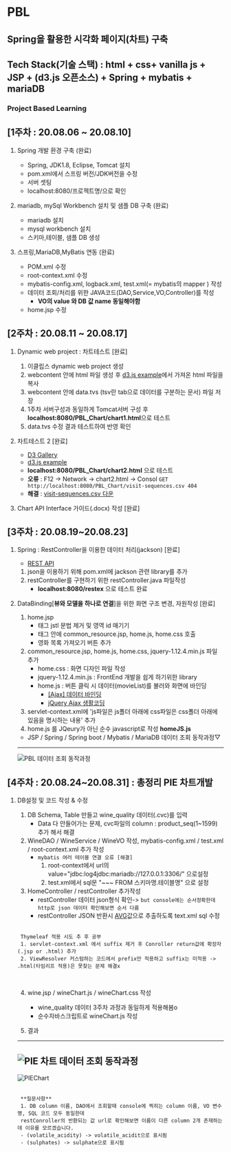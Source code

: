# PBL
## Spring을 활용한 시각화 페이지(차트) 구축
## Tech Stack(기술 스택) : html + css+ vanilla js + JSP + (d3.js 오픈소스) + Spring + mybatis + mariaDB 
### Project Based Learning

[1주차 : 20.08.06 ~ 20.08.10]
---
1. Spring 개발 환경 구축 (완료)
	- Spring, JDK1.8, Eclipse, Tomcat 설치 
	- pom.xml에서 스프링 버전/JDK버전을 수정
	- 서버 셋팅 
	- localhost:8080/프로젝트명/으로 확인

2. mariadb, mySql Workbench 설치 및 샘플 DB 구축 (완료)
	- mariadb 설치
	- mysql workbench 설치
	- 스키마,테이블, 샘플 DB 생성

3. 스프링,MariaDB,MyBatis 연동  (완료)
	- POM.xml 수정
	- root-context.xml 수정
	- mybatis-config.xml, logback.xml, test.xml(= mybatis의 mapper ) 작성
	- 데이터 조회/처리를 위한 JAVA코드(DAO,Service,VO,Controller)를 작성
		- **VO의 value 와 DB 값 name 동일해야함**
	- home.jsp 수정

[2주차 : 20.08.11 ~ 20.08.17]
---
1. Dynamic web project : 차트테스트 [완료]
	1. 이클립스 dynamic web project 생성
	2. webcontent 안에 html 파일 생성 후 [d3.js example](http://bl.ocks.org/caged/6476579)에서 가져온 html 파일을 복사
	3. webcontent 안에 data.tvs (tsv란 tab으로 데이터를 구분하는 문서) 파일 저장
	4. 1주차 서버구성과 동일하게 Tomcat서버 구성 후 **localhost:8080/PBL_Chart/chart1.html**으로 테스트
	5. data.tvs 수정 결과 테스트하여 반영 확인

2. 차트테스트 2 [완료]
	- [D3 Gallery](https://github.com/d3/d3/wiki/Gallery)
	- [d3.js example](https://bl.ocks.org/kerryrodden/766f8f6d31f645c39f488a0befa1e3c8)
	<!--이것은 주석 : code강조는 (키보드 숫자 1왼쪽 ` 사용)-->
	<!--이것은 주석 : link는 []() 사이 띄어쓰기x -->
	- **localhost:8080/PBL_Chart/chart2.html** 으로 테스트
	- **오류** : F12 -> Network -> chart2.html -> Consol  `GET http://localhost:8080/PBL_Chart/visit-sequences.csv 404`
	- **해결** : [visit-sequences.csv 다운](https://gist.github.com/kerryrodden/7090426#file-visit-sequences-csv)

3. Chart API Interface 가이드(.docx) 작성 [완료]

[3주차 : 20.08.19~20.08.23]
---
1. Spring : RestController을 이용한 데이터 처리(jackson) [완료]
	- [REST API](https://gmlwjd9405.github.io/2018/09/21/rest-and-restful.html)
	1. json을 이용하기 위해 pom.xml에 jackson 관련 library를 추가
	2. restController를 구현하기 위한 restController.java 파일작성
		- **localhost:8080/restex** 으로 테스트 완료

2. DataBinding[**뷰와 모델을 하나로 연결**]을 위한 화면 구조 변경, 자원작성 [완료]
	1. home.jsp
		- <tbody> 태그 jstl 문법 제거 및 영역 id 매기기
		- <head> 태그 안에 common_resource.jsp, home.js, home.css 호출
		- 영화 목록 가져오기 버튼 추가
	2. common_resource.jsp, home.js, home.css, jquery-1.12.4.min.js 파일 추가
		- home.css : 화면 디자인 파일 작성
		- jquery-1.12.4.min.js : FrontEnd 개발을 쉽게 하기위한 library
		- home.js : 버튼 클릭 시 데이터(movieList)를 불러와 화면에 바인딩
			- [[Ajax] 데이터 바인딩](https://blog.naver.com/lgr0406/221701331161)
			- [jQuery Ajax 생활코딩](https://opentutorials.org/course/1375/6851)
	3. servlet-context.xml에 'js파일은 js폴더 아래에 css파일은 css폴더 아래에 있음을 명시하는 내용' 추가
	4. home.js 를 JQeury가 아닌 순수 javascript로 작성 **homeJS.js**
	- JSP / Spring / Spring boot / Mybatis / MariaDB 데이터 조회 동작과정▽
	---
	![PBL 데이터 조회 동작과정](https://user-images.githubusercontent.com/60174144/91526544-d7716b00-e93e-11ea-9f5a-4914e69d529a.jpg)

[4주차 : 20.08.24~20.08.31] : 총정리 PIE 차트개발
---
1. DB설정 및 코드 작성 & 수정
	1. DB Schema, Table 만들고 wine_quality 데이터(.cvc)를 입력
		- Data 다 안들어가는 문제, cvc파일의 column : product_seq(1~1599) 추가 해서 해결
	2. WineDAO / WineService / WineVO 작성, mybatis-config.xml / test.xml / root-context.xml 추가 작성
		- `mybatis 여러 테이블 연결 오류 [해결]`	
			1. root-context에서 url의 value="jdbc:log4jdbc:mariadb://127.0.0.1:3306/" 으로설정
			2. test.xml에서 sql문 "~~~ FROM 스키마명.테이블명" 으로 설정
	3. HomeController / restController 추가작성
		- restController 데이터 json형식 확인-> `but console에는 순서정확한데 http로 json 데이터 확인해보면 순서 다름`
		- restController JSON 반환시 [AVG](https://coding-factory.tistory.com/85)값으로 추출하도록 text.xml sql 수정

	<pre>
	<code>
	Thymeleaf 적용 시도 추 후 공부	
	1. servlet-context.xml 에서 suffix 제거 후 Conroller return값에 확장자(.jsp or .html) 추가
	2. ViewResolver 커스텀하는 코드에서 prefix만 적용하고 suffix는 미적용 -> .html(타임리프 적용)은 못찾는 문제 해결x
	</code>
	</pre>

	4. wine.jsp /  wineChart.js / wineChart.css 작성
		- wine_quality 데이터 3주차 과정과 동일하게 적용해봄o
		- 순수자바스크립트로 wineChart.js 작성	
		

	5. 결과
	---
	![PIE 차트 데이터 조회 동작과정](https://user-images.githubusercontent.com/60174144/92009267-39890080-ed83-11ea-8c38-384e912513d3.jpg)
	---
	![PIEChart](https://user-images.githubusercontent.com/60174144/91726660-95188a00-ebdb-11ea-9150-e1397058921a.png)


	<pre>
	<code>
	**질문사항**
	1. DB column 이름, DAO에서 조회할때 console에 찍히는 column 이름, VO 변수명, SQL 코드 모두 동일한데   
	restConroller의 반환되는 값 url로 확인해보면 이름이 다른 column 2개 존재하는데 이유를 모르겠습니다. 
	- (volatile_acidity) -> volatile_acidit으로 표시됨
	- (sulphates) -> sulphate으로 표시됨
	</code>
	</pre>	